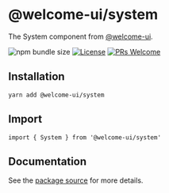 # @welcome-ui/system

The System component from [@welcome-ui](https://welcome-ui.com).

![npm bundle size](https://img.shields.io/bundlephobia/minzip/@welcome-ui/system) [![License](https://img.shields.io/npm/l/welcome-ui.svg)](https://github.com/WTTJ/welcome-ui/blob/main/LICENSE) [![PRs Welcome](https://img.shields.io/badge/PRs-welcome-mediumspringgreen.svg)](ttps://github.com/WTTJ/welcome-ui/blob/main/CONTRIBUTING.mdx)

## Installation

    yarn add @welcome-ui/system

## Import

    import { System } from '@welcome-ui/system'

## Documentation

See the [package source](https://github.com/WTTJ/welcome-ui/tree/main/packages/System) for more details.
